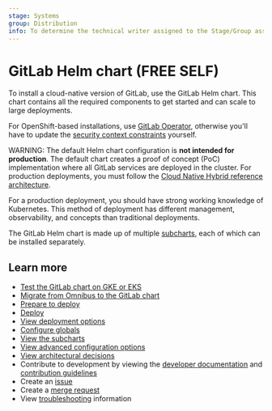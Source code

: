 ```yaml
---
stage: Systems
group: Distribution
info: To determine the technical writer assigned to the Stage/Group associated with this page, see https://about.gitlab.com/handbook/product/ux/technical-writing/#assignments
---
```


# GitLab Helm chart **(FREE SELF)**

To install a cloud-native version of GitLab, use the GitLab Helm chart.
This chart contains all the required components to get started and can scale to large deployments.

For OpenShift-based installations, use [GitLab Operator](https://docs.gitlab.com/operator/),
otherwise you'll have to update the [security context constraints](https://docs.gitlab.com/operator/security_context_constraints.html)
yourself. 

WARNING:
The default Helm chart configuration is **not intended for production**.
The default chart creates a proof of concept (PoC) implementation where all GitLab
services are deployed in the cluster. For production deployments, you must follow the
[Cloud Native Hybrid reference architecture](installation/index.md#use-the-reference-architectures).

For a production deployment, you should have strong working knowledge of Kubernetes.
This method of deployment has different management, observability, and concepts than traditional deployments.

The GitLab Helm chart is made up of multiple [subcharts](charts/gitlab/index.md),
each of which can be installed separately.

## Learn more

- [Test the GitLab chart on GKE or EKS](quickstart/index.md)
- [Migrate from Omnibus to the GitLab chart](installation/migration/index.md)
- [Prepare to deploy](installation/index.md)
- [Deploy](installation/deployment.md)
- [View deployment options](installation/command-line-options.md)
- [Configure globals](charts/globals.md)
- [View the subcharts](charts/gitlab/index.md)
- [View advanced configuration options](advanced/index.md)
- [View architectural decisions](architecture/index.md)
- Contribute to development by viewing the [developer documentation](development/index.md) and
  [contribution guidelines](https://gitlab.com/gitlab-org/charts/gitlab/tree/master/CONTRIBUTING.md)
- Create an [issue](https://gitlab.com/gitlab-org/charts/gitlab/-/issues)
- Create a [merge request](https://gitlab.com/gitlab-org/charts/gitlab/-/merge_requests)
- View [troubleshooting](troubleshooting/index.md) information
